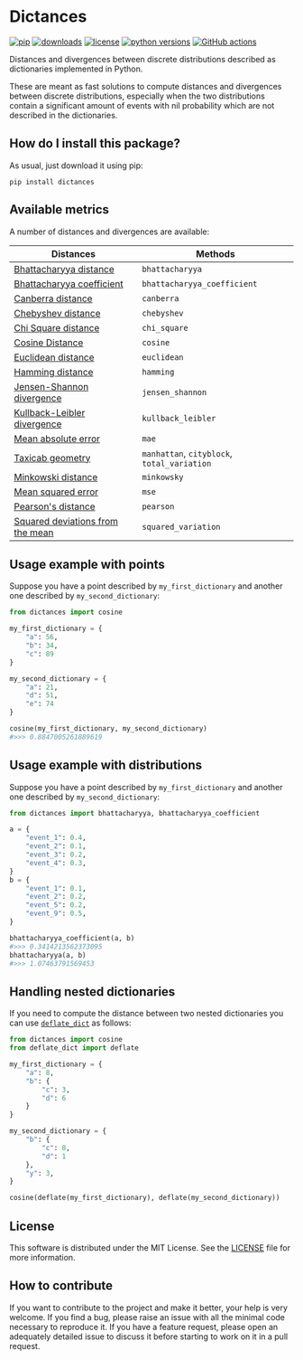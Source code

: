# Dictances

[![pip](https://badge.fury.io/py/dictances.svg)](https://pypi.org/project/dictances/)
[![downloads](https://pepy.tech/badge/dictances)](https://pepy.tech/project/dictances)
[![license](https://img.shields.io/github/license/LucaCappelletti94/dictances)](https://github.com/LucaCappelletti94/dictances/blob/master/LICENSE)
[![python versions](https://img.shields.io/pypi/pyversions/dictances)](https://www.python.org/downloads/)
[![GitHub actions](https://github.com/LucaCappelletti94/dictances/actions/workflows/python.yml/badge.svg)](https://github.com/LucaCappelletti94/dictances/actions/)

Distances and divergences between discrete distributions described as dictionaries implemented in Python.

These are meant as fast solutions to compute distances and divergences between discrete distributions, especially when the two distributions contain a significant amount of events with nil probability which are not described in the dictionaries.

## How do I install this package?

As usual, just download it using pip:

```shell
pip install dictances
```

## Available metrics

A number of distances and divergences are available:

| Distances                                                                                                   | Methods                                     |
| ----------------------------------------------------------------------------------------------------------- | ------------------------------------------- |
| [Bhattacharyya distance](https://en.wikipedia.org/wiki/Bhattacharyya_distance)                              | `bhattacharyya`                             |
| [Bhattacharyya coefficient](https://en.wikipedia.org/wiki/Bhattacharyya_distance#Bhattacharyya_coefficient) | `bhattacharyya_coefficient`                 |
| [Canberra distance](https://en.wikipedia.org/wiki/Canberra_distance)                                        | `canberra`                                  |
| [Chebyshev distance](https://en.wikipedia.org/wiki/Chebyshev_distance)                                      | `chebyshev`                                 |
| [Chi Square distance](https://en.wikipedia.org/wiki/Chi-squared_test)                                       | `chi_square`                                |
| [Cosine Distance](https://en.wikipedia.org/wiki/Cosine_similarity)                                          | `cosine`                                    |
| [Euclidean distance](https://en.wikipedia.org/wiki/Euclidean_distance)                                      | `euclidean`                                 |
| [Hamming distance](https://en.wikipedia.org/wiki/Hamming_distance)                                          | `hamming`                                   |
| [Jensen-Shannon divergence](https://en.wikipedia.org/wiki/Jensen%E2%80%93Shannon_divergence)                | `jensen_shannon`                            |
| [Kullback-Leibler divergence](https://en.wikipedia.org/wiki/Kullback%E2%80%93Leibler_divergence)            | `kullback_leibler`                          |
| [Mean absolute error](https://en.wikipedia.org/wiki/Mean_absolute_error)                                    | `mae`                                       |
| [Taxicab geometry](https://en.wikipedia.org/wiki/Taxicab_geometry)                                          | `manhattan`, `cityblock`, `total_variation` |
| [Minkowski distance](https://en.wikipedia.org/wiki/Minkowski_distance)                                      | `minkowsky`                                 |
| [Mean squared error](https://en.wikipedia.org/wiki/Mean_squared_error)                                      | `mse`                                       |
| [Pearson's distance](https://en.wikipedia.org/wiki/Pearson_correlation_coefficient#Pearson's_distance)      | `pearson`                                   |
| [Squared deviations from the mean](https://en.wikipedia.org/wiki/Squared_deviations_from_the_mean)          | `squared_variation`                         |

## Usage example with points

Suppose you have a point described by `my_first_dictionary` and another one described by `my_second_dictionary`:

```python
from dictances import cosine

my_first_dictionary = {
    "a": 56,
    "b": 34,
    "c": 89
}

my_second_dictionary = {
    "a": 21,
    "d": 51,
    "e": 74
}

cosine(my_first_dictionary, my_second_dictionary)
#>>> 0.8847005261889619
```

## Usage example with distributions

Suppose you have a point described by `my_first_dictionary` and another one described by `my_second_dictionary`:

```python
from dictances import bhattacharyya, bhattacharyya_coefficient

a = {
    "event_1": 0.4,
    "event_2": 0.1,
    "event_3": 0.2,
    "event_4": 0.3,
}
b = {
    "event_1": 0.1,
    "event_2": 0.2,
    "event_5": 0.2,
    "event_9": 0.5,
}

bhattacharyya_coefficient(a, b)
#>>> 0.3414213562373095
bhattacharyya(a, b)
#>>> 1.07463791569453
```

## Handling nested dictionaries

If you need to compute the distance between two nested dictionaries you can use [`deflate_dict`](https://github.com/LucaCappelletti94/deflate_dict) as follows:

```python
from dictances import cosine
from deflate_dict import deflate

my_first_dictionary = {
    "a": 8,
    "b": {
        "c": 3,
        "d": 6
    }
}

my_second_dictionary = {
    "b": {
        "c": 8,
        "d": 1
    },
    "y": 3,
}

cosine(deflate(my_first_dictionary), deflate(my_second_dictionary))
```

## License
This software is distributed under the MIT License. See the [LICENSE](LICENSE) file for more information.

## How to contribute
If you want to contribute to the project and make it better, your help is very welcome. If you find a bug, please raise an issue with all the minimal code necessary to reproduce it. If you have a feature request, please open an adequately detailed issue to discuss it before starting to work on it in a pull request.
